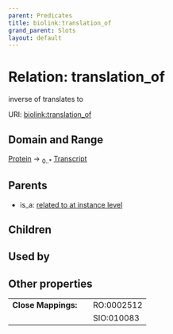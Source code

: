 ```yaml
---
parent: Predicates
title: biolink:translation_of
grand_parent: Slots
layout: default
---
```


# Relation: translation_of


inverse of translates to

URI: [biolink:translation_of](https://w3id.org/biolink/vocab/translation_of)

## Domain and Range

[Protein](Protein.md) ->  <sub>0..\*</sub> [Transcript](Transcript.md)

## Parents

 *  is_a: [related to at instance level](related_to_at_instance_level.md)

## Children


## Used by


## Other properties

|  |  |  |
| --- | --- | --- |
| **Close Mappings:** | | RO:0002512 |
|  | | SIO:010083 |


